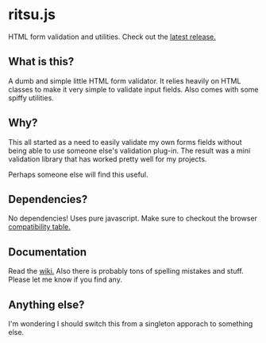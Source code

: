 # ritsu.js
HTML form validation and utilities. Check out the [latest release.](https://github.com/NYPD/ritsu.js/releases)

## What is this?
A dumb and simple little HTML form validator. It relies heavily on HTML classes to make it very simple to validate input fields. Also comes with some spiffy utilities.

## Why?
This all started as a need to easily validate my own forms fields without being able to use someone else's validation plug-in. The result was a mini validation library that has worked pretty well for my projects.

Perhaps someone else will find this useful.

## Dependencies?
No dependencies! Uses pure javascript. Make sure to checkout the browser [compatibility table.](https://github.com/NYPD/ritsu.js/wiki#compatibility-table)

## Documentation
Read the [wiki.](https://github.com/NYPD/ritsu.js/wiki) Also there is probably tons of spelling mistakes and stuff. Please let me know if you find any.

## Anything else?
I'm wondering I should switch this from a singleton apporach to something else.
